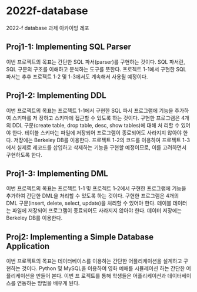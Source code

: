 # 2022f-database
2022-f database 과제 아카이빙 레포

## Proj1-1: Implementing SQL Parser
이번 프로젝트의 목표는 간단한 SQL 파서(parser)를 구현하는 것이다.
SQL 파서란, SQL 구문의 구조를 이해하고 분석하는 도구를 뜻한다.
프로젝트 1-1에서 구현한 SQL 파서는 추후 프로젝트 1-2 및 1-3에서도 계속해서 사용될 예정이다.

## Proj1-2: Implementing DDL
이번 프로젝트의 목표는 프로젝트 1-1에서 구현한 SQL 파서 프로그램에 기능을 추가하여 스키마를 저 장하고 스키마에 접근할 수 있도록 하는 것이다.
구현한 프로그램은 4개의 DDL 구문(create table, drop table, desc, show tables)에 대해 처 리할 수 있어야 한다.
테이블 스키마는 파일에 저장되어 프로그램이 종료되어도 사라지지 않아야 한다. 저장에는 Berkeley DB를 이용한다.
프로젝트 1-2의 코드를 이용하여 프로젝트 1-3에서 실제로 레코드를 삽입하고 삭제하는 기능을 구현할 예정이므로, 이를 고려하면서 구현하도록 한다.

## Proj1-3: Implementing DML
이번 프로젝트의 목표는 프로젝트 1-1 및 프로젝트 1-2에서 구현한 프로그램에 기능을 추가하여 간단한 DML을 처리할 수 있도록 하는 것이다.
구현한 프로그램은 4개의 DML 구문(insert, delete, select, update)을 처리할 수 있어야 한다. 테이블 데이터는 파일에 저장되어 프로그램이 종료되어도 사라지지 않아야 한다. 데이터 저장에는 Berkeley
DB를 이용한다.

## Proj2: Implementing a Simple Database Application
이번 프로젝트의 목표는 데이터베이스를 이용하는 간단한 어플리케이션을 설계하고 구현하는 것이다. Python 및 MySQL을 이용하여 영화 예매를 시뮬레이션 하는 간단한 어플리케이션을 만들어 본다. 이번 프 로젝트를 통해 학생들은 어플리케이션과 데이터베이스를 연동하는 방법을 배우게 된다.
